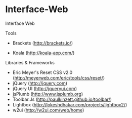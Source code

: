 Interface-Web
=============

Interface Web

Tools

- Brackets (http://brackets.io/)

- Koala (http://koala-app.com/)

Libraries & Frameworks
- Eric Meyer's Reset CSS v2.0 (http://meyerweb.com/eric/tools/css/reset/)
- jQuery (http://jquery.com)
- jQuery UI (http://jqueryui.com)
- jsPlumb (http://www.jsplumb.org)
- Toolbar.Js (http://paulkinzett.github.io/toolbar/)
- Lightbox (http://lokeshdhakar.com/projects/lightbox2/)
- w2ui (http://w2ui.com/web/home)
